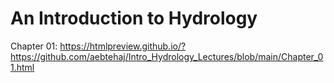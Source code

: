 # An Introduction to Hydrology
Chapter 01: https://htmlpreview.github.io/?https://github.com/aebtehaj/Intro_Hydrology_Lectures/blob/main/Chapter_01.html

